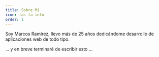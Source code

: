 ```yaml
---
title: Sobre Mí
icon: fas fa-info
order: 1
---
```


Soy Marcos Ramírez, llevo más de 25 años dedicándome desarrollo de aplicaciones web de todo tipo.

... y en breve terminaré de escribir esto ...
